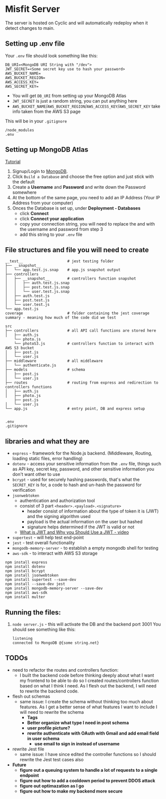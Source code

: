 # Misfit Server

The server is hosted on Cyclic and will automatically redeploy when it detect changes to main.

## Setting up .env file 
Your `.env` file should look something like this:
```
DB_URI=<MongoDB URI String with "/dev">
JWT_SECRET=<Some secret key use to hash your password>
AWS_BUCKET_NAME=
AWS_BUCKET_REGION=
AWS_ACCESS_KEY=
AWS_SECRET_KEY=
```

- You will get `DB_URI` from setting up your MongoDB Atlas
- `JWT_SECRET` is just a random string, you can put anything here 
- `AWS_BUCKET_NAME`/`AWS_BUCKET_REGION`/`AWS_ACCESS_KEY`/`AWS_SECRET_KEY` take info taken from the AWS S3 page

This will be in your `.gitignore`
```
/node_modules
.env
```

## Setting up MongoDB Atlas

[Tutorial](https://www.youtube.com/watch?v=084rmLU1UgA)

1. Signup/Login to [MongoDB](https://www.mongodb.com/).
2. Click `Build a Database` and choose the free option and just stick with the default
3. Create a **Username** and **Password** and write down the Password somewhere
4. At the bottom of the same page, you need to add an IP Address (Your IP Address from your computer)
5. Onces the Database is set up, under **Deployment - Databases**
    - click **Connect**
    - click **Connect your application**
    - copy your connection string, you will need to replace the **<username>** and **<password>** with the username and password from step 3
    - add this string to your `.env` file

## File structures and file you will need to create

    __test__                    # jest testing folder
    ├── __snapshot__
    │   └── app.test.js.snap    # app.js snapshot output
    ├── controllers
    │   ├── __snapshot__        # controllers function snapshot
    │   │   ├── auth.test.js.snap
    │   │   ├── post.test.js.snap
    │   │   └── user.test.js.snap
    │   ├── auth.test.js
    │   ├── post.test.js
    │   └── user.test.js
    └── app.test.js
    coverage                    # folder containing the jest coverage summary - meaning how much of the code did we test

    src
    ├── controllers             # all API call functions are stored here
    │   ├── auth.js
        └── photo.js               
        └── photoS3.js          # controllers function to interact with AWS S3 bucket
    │   ├── post.js
    │   └── user.js
    ├── middleware              # all middleware
    │   └── authenticate.js
    ├── models                  # schema
    │   ├── post.js
    │   └── user.js
    ├── routes                  # routing from express and redirection to controllers functions
    │   ├── auth.js
    │   ├── photo.js
        ├── post.js
    │   └── user.js
    └── app.js                  # entry point, DB and express setup


    .env
    .gitignore



## libraries and what they are
- `express` - framework for the Node.js backend. (Middleware, Routing, loading static files, error handling)
- `dotenv` - access your sensitive information from the `.env` file, things such as API key, secret key, password, and other sensitive information you don't want other to use
- `bcrypt` - used for securely hashing passwords, that's what the `SECRET_KEY` is for, a code to hash and un-hash the password for verification
- `jsonwebtoken`
    - authentication and authorization tool
    - consist of 3 part `<header>.<payload>.<signature>`
        - header consist of information about the type of token it is (JWT) and the signing algorithm used
        - payload is the actual information on the user but hashed
        - signature helps determined if the JWT is valid or not
    - [What is JWT and Why you Should Use a JWT - video](https://www.youtube.com/watch?v=7Q17ubqLfaM)
- `supertest` - will help test end-point 
- `jest` - test overall functionality
- `mongodb-memory-server` - to establish a empty mongodb shell for testing
- `aws-sdk` - to interact with AWS S3 storage

```
npm install express
npm install dotenv
npm install bcrypt
npm install jsonwebtoken
npm install supertest --save-dev
npm install --save-dev jest
npm install mongodb-memory-server --save-dev
npm install aws-sdk
npm install multer
```

## Running the files:
1. `node server.js` - this will activate the DB and the backend port 3001
You should see something like this:
    ```
    listening
    connected to MongoDB @{some string.net}
    ```

## TODOs
- need to refactor the routes and controllers function:
    - I built the backend code before thinking deeply about what I want my frontend to be able to do so I created routes/controllers function based on what I think I need. As I flesh out the backend, I will need to rewrite the backend code.
- flesh out schemas
    - same issue: I create the schema without thinking too much about features. As I get a better sense of what features I want to include I will need to rewrite the schema
        - **Tags**
        - **Better organize what type I need in post schema**
        - **user profile picture?**
        - **rewrite authenticate with OAuth with Gmail and add email field in user schema** 
            - **use email to sign in instead of username**
 - rewrite Jest file
    - same issue: I have since edited the controller functions so I should rewrite the Jest test cases also
- **Future**
    - **figure out a queuing system to handle a lot of requests to a single endpoint**
    - **figure out how to add a cooldown period to prevent DDOS attack**
    - **figure out optimazation as I go**
    - **figure out how to make my backend more secure**       